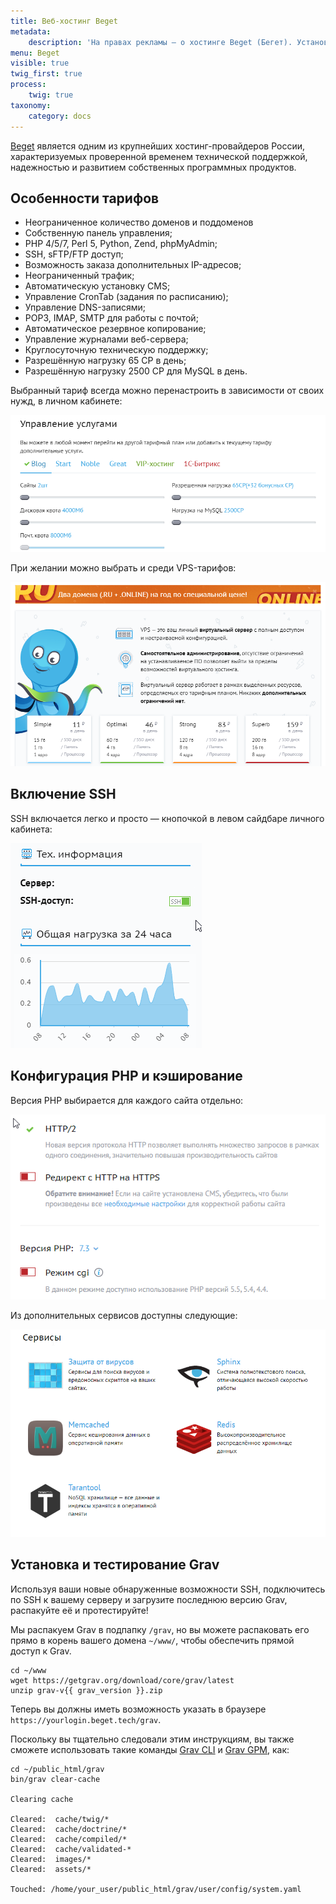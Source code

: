```yaml
---
title: Веб-хостинг Beget
metadata:
    description: 'На правах рекламы — о хостинге Beget (Бегет). Установка и тестирование Grav CMS.'
menu: Beget
visible: true
twig_first: true
process:
    twig: true
taxonomy:
    category: docs
---
```


[Beget](https://beget.com/) является одним из крупнейших хостинг-провайдеров России, характеризуемых проверенной временем технической поддержкой, надежностью и развитием собственных программных продуктов.

## Особенности тарифов

* Неограниченное количество доменов и поддоменов
* Собственную панель управления;
* PHP 4/5/7, Perl 5, Python, Zend, phpMyAdmin;
* SSH, sFTP/FTP доступ;
* Возможность заказа дополнительных IP-адресов;
* Неограниченный трафик;
* Автоматическую установку CMS;
* Управление CronTab (задания по расписанию);
* Управление DNS-записями;
* POP3, IMAP, SMTP для работы с почтой;
* Автоматическое резервное копирование;
* Управление журналами веб-сервера;
* Круглосуточную техническую поддержку;
* Разрешённую нагрузку 65 CP в день;
* Разрешённую нагрузку 2500 CP для MySQL в день.

Выбранный тариф всегда можно перенастроить в зависимости от своих нужд, в личном кабинете:

![](service_manage.png)

При желании можно выбрать и среди VPS-тарифов:

![](vps.png)

## Включение SSH

SSH включается легко и просто — кнопочкой в левом сайдбаре личного кабинета:

![](ssh_enable.png)

## Конфигурация PHP и кэширование

Версия PHP выбирается для каждого сайта отдельно:

![](select_php_version.png)

Из дополнительных сервисов доступны следующие:

![](available_services.png)

## Установка и тестирование Grav

Используя ваши новые обнаруженные возможности SSH, подключитесь по SSH к вашему серверу и загрузите последнюю версию Grav, распакуйте её и протестируйте!

Мы распакуем Grav в подпапку `/grav`, но вы можете распаковать его прямо в корень вашего домена `~/www/`, чтобы обеспечить прямой доступ к Grav.

```
cd ~/www
wget https://getgrav.org/download/core/grav/latest
unzip grav-v{{ grav_version }}.zip
```

Теперь вы должны иметь возможность указать в браузере `https://yourlogin.beget.tech/grav`.

Поскольку вы тщательно следовали этим инструкциям, вы также сможете использовать такие команды [Grav CLI](/cli-console/grav-cli) и [Grav GPM](/cli-console/grav-gpm), как:

```
cd ~/public_html/grav
bin/grav clear-cache

Clearing cache

Cleared:  cache/twig/*
Cleared:  cache/doctrine/*
Cleared:  cache/compiled/*
Cleared:  cache/validated-*
Cleared:  images/*
Cleared:  assets/*

Touched: /home/your_user/public_html/grav/user/config/system.yaml
```
